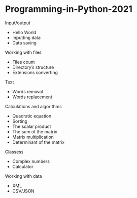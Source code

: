 # Programming-in-Python-2021

Input/output
* Hello World
* Inputting data
* Data saving

Working with files
* Files count
* Directory’s structure
* Extensions converting

Text
* Words removal
* Words replacement

Calculations and algorithms
* Quadratic equation
* Sorting
* The scalar product
* The sum of the matrix
* Matrix multiplication
* Determinant of the matrix

Classess
* Complex numbers
* Calculator

Working with data
* XML
* CSV/JSON
